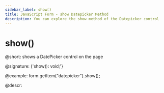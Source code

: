 ```yaml
---
sidebar_label: show()
title: JavaScript Form - show Datepicker Method 
description: You can explore the show method of the Datepicker control of Form in the documentation of the DHTMLX JavaScript UI library. Browse developer guides and API reference, try out code examples and live demos, and download a free 30-day evaluation version of DHTMLX Suite.
---
```


# show()

@short: shows a DatePicker control on the page

@signature: {'show(): void;'}

@example:
form.getItem("datepicker").show();

@descr:
